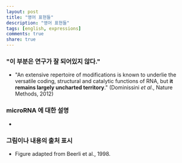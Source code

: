 ```yaml
---
layout: post
title: "영어 표현들"
description: "영어 표현들"
tags: [english, expressions]
comments: true
share: true
---
```



### "이 부분은 연구가 잘 되어있지 않다."

* "An extensive repertoire of modifications is known to underlie the versatile coding, structural and catalytic functions of RNA, but **it remains largely uncharted territory**." (Dominissini _et al_., Nature Methods, 2012)




### microRNA 에 대한 설명

* 



### 그림이나 내용의 출처 표시

* Figure adapted from Beerli et al., 1998.